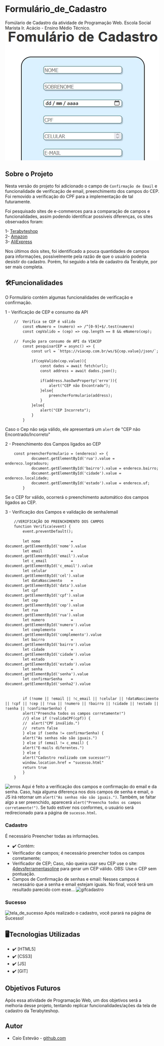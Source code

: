 # Formulário_de_Cadastro
Fomúlario de Cadastro da atividade de Programação Web. 
Escola Social Marista Ir. Acácio - Ensino Médio Técnico.
![Capa](doc/FormCad.jpg)

## Sobre o Projeto
Nesta versão do projeto foi adicionado o campo de ```Confirmação de Email``` e funcionalidade de verificação de email, preenchimento dos campos do CEP. Foi removido a verificação do CPF para a implementação de tal futuramente.

Foi pesquisado sites de e-commerces para a comparação de campos e funcionalidades, assim podendo identificar possíveis diferenças, os sites observados foram: 

 1- [Terabyteshop](https://www.terabyteshop.com.br/Cadastro.obj)  
 2- [Amazon](https://www.amazon.com.br/ap/register?showRememberMe=true&openid.pape.max_auth_age=3600&openid.identity=http%3A%2F%2Fspecs.openid.net%2Fauth%2F2.0%2Fidentifier_select&siteState=clientContext%3D000-0000000-0000000%2CsourceUrl%3Dhttps%253A%252F%252Fwww.amazon.com.br%252Fgc%252Fredeem%2Csignature%3DEk4KGQJwzfzbOlTPFarDOxRRLCAj3D&marketPlaceId=A2Q3Y263D00KWC&pageId=amzn_gcfront_v2_br&mobileBrowserWeblabTreatment=C&openid.return_to=https%3A%2F%2Fwww.amazon.com.br%2Fgc%2Fredeem&prevRID=QCC8MMNS2BAPS9VV19FJ&openid.assoc_handle=amzn_gcfront_v2_br&openid.mode=checkid_setup&desktopBrowserWeblabTreatment=C&prepopulatedLoginId=&failedSignInCount=0&openid.claimed_id=http%3A%2F%2Fspecs.openid.net%2Fauth%2F2.0%2Fidentifier_select&openid.ns=http%3A%2F%2Fspecs.openid.net%2Fauth%2F2.0)  
 3- [AliExpress](https://login.aliexpress.com/?return_url=http%3A%2F%2Freport.aliexpress.com%2F)

Nos últimos dois sites, foi identificado a pouca quantidades de campos para informações, possívelmente pela razão de que o usuário poderia desistir do cadastro. Porém, foi seguido a tela de cadastro da Terabyte, por ser mais completa. 

## 🛠️Funcionalidades
O Formulário contém algumas funcionalidades de verificação e confirmação.

1 - Verificação de CEP e consumo da API

        //  Verifica se CEP é válido
            const eNumero = (numero) => /^[0-9]+$/.test(numero) 
            const cepValido = (cep) => cep.length == 8 && eNumero(cep);

        //  Função para consumo de API da VIACEP
            const pesquisarCEP = async() => {
                const url = `https://viacep.com.br/ws/${cep.value}/json/`;
            
                if(cepValido(cep.value)){
                    const dados = await fetch(url); 
                    const address = await dados.json(); 
            
                    if(address.hasOwnProperty('erro')){ 
                        alert("CEP não Encontrado");
                    }else{
                        preencherFormulario(address);
                    }
                }else{
                    alert("CEP Incorreto");
                }
            }
Caso o Cep não seja válido, ele apresentará um ```alert``` de "CEP não Encontrado/Incorreto"

2 - Preenchimento dos Campos ligados ao CEP

        const preencherFormulario = (endereco) => {
                document.getElementById('rua').value = endereco.logradouro;
                document.getElementById('bairro').value = endereco.bairro;
                document.getElementById('cidade').value = endereco.localidade;
                document.getElementById('estado').value = endereco.uf;
            }
Se o CEP for válido, ocorrerá o preenchimento automático dos campos ligados ao CEP.  

3 - Verificação dos Campos e validação de senha/email

        //VERIFICAÇÃO DO PREENCHIMENTO DOS CAMPOS
        function Verifica(event) { 
            event.preventDefault();
        
            let nome              =        document.getElementById('nome').value
            let email             =        document.getElementById('email').value
            let c_email           =        document.getElementById('c_email').value
            let celular           =        document.getElementById('cel').value
            let dataNascimento    =        document.getElementById('data').value
            let cpf               =        document.getElementById('cpf').value
            let cep               =        document.getElementById('cep').value
            let rua               =        document.getElementById('rua').value
            let numero            =        document.getElementById('numero').value
            let complemento       =        document.getElementById('complemento').value
            let bairro            =        document.getElementById('bairro').value
            let cidade            =        document.getElementById('cidade').value
            let estado            =        document.getElementById('estado').value
            let senha             =        document.getElementById('senha').value
            let confirmarSenha    =        document.getElementById('senha2').value


            if (!nome || !email || !c_email || !celular || !dataNascimento || !cpf || !cep || !rua || !numero || !bairro || !cidade || !estado || !senha || !confirmarSenha) {
            alert("Preencha todos os campos corretamente!")
            //} else if (!validaCPF(cpf)) {
            //  alert("CPF inválido.")
            //  return false
            } else if (senha != confirmarSenha) {
            alert("As senhas não são iguais.")
            } else if (email != c_email) {
            alert("E-mails diferentes.")
            } else {
            alert("Cadastro realizado com sucesso!")
            window.location.href = "sucesso.html"
            return true
            }
        }
![erros](https://github.com/Caioestevao1000/Formulario_de_Cadastro/assets/108750017/bf045873-b38d-4702-a402-5b979a8e2d30)
Aqui é feito a verificação dos campos e confirmação do email e da senha. Caso, haja alguma diferença nos dois campos de senha e email, o JS irá retornar um ```alert("As senhas não são iguais.")```. Também, se faltar algo a ser preenchido, aparecerá ```alert("Preencha todos os campos corretamente!")```. Se tudo estiver nos conformes, o usuário será redirecionado para a página de ```sucesso.html```.  

### Cadastro
É necessário Preencher todas as informações.
- :heavy_check_mark: Contém: 
- Verificador de campos; é necessário preencher todos os campos corretamente;
- Verificador de CEP; Caso, não queira usar seu CEP use o site: [4devsferramentasoline](https://www.4devs.com.br/gerador_de_cep) para gerar um CEP válido.
OBS: Use o CEP sem pontuação.
- Campos de Confirmação de senhas e email: Nesses campos é necessário que a senha e email estejam iguais.
No final, você terá um resultado parecido com esse...
![gifcadastro](https://github.com/Caioestevao1000/Formulario_de_Cadastro/assets/108750017/81c86f9d-bece-4782-8a90-bc5a627ca62f)

### Sucesso
![tela_de_sucesso](https://github.com/Caioestevao1000/Formulario_de_Cadastro/assets/108750017/a0c40f80-15bf-4477-83c4-3245735c8474)
Após realizado o cadastro, você parará na página de Sucesso!
<!--![sucesso](https://github.com/Caioestevao1000/Formulario_de_Cadastro/assets/108750017/103ac2e8-f427-4f52-ae0d-3570fe020293)-->

## 🖥Tecnologias Utilizadas
- :heavy_check_mark: [HTML5]
- :heavy_check_mark: [CSS3]
- :heavy_check_mark: [JS]
- :heavy_check_mark: [GIT]

## Objetivos Futuros
Após essa atividade de Programação Web, um dos objetivos será a melhoria desse projeto, tentando replicar funcionalidades/ações da tela de cadastro da Terabyteshop.

## Autor
- Caio Estevão -
  [github.com](https://github.com/Caioestevao1000)
